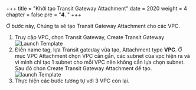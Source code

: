 +++
title = "Khởi tạo Transit Gateway Attachment"
date = 2020
weight = 4
chapter = false
pre = "<b>4. </b>"
+++

Ở bước này, Chúng ta sẽ tạo Transit Gateway Attachment cho các VPC.
1. Truy cập VPC, chọn Transit Gateway, Create Transit Gateway
  ![Launch Template](/images/anh/tgwa.png)
2. Điền name tag, lựa Transit gateưay vừa tạo, Attachment type **VPC**. Ở mục VPC Attachment chọn VPC cần gắn, các subnet của vpc hiện ra và vì mình chỉ tạo 1 subnet cho mỗi VPC nên không cần lựa chọn subnet. Sau đó chọn Create Transit Gateway Attachment để tạo.
  ![launch Template](/images/anh/tsgwa1.png)
3. Thực hiện các bước tương tự với 3 VPC còn lại.
